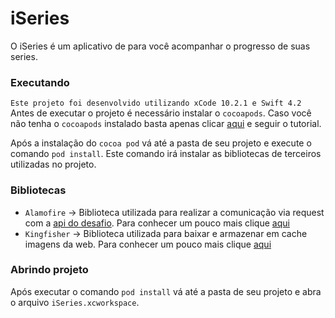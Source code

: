 
# iSeries
O iSeries é um aplicativo de para você acompanhar o progresso de suas series.
### Executando 
  ``` Este projeto foi desenvolvido utilizando xCode 10.2.1 e Swift 4.2 ``` 
  Antes de executar o projeto é necessário instalar o `cocoapods`. Caso você não tenha o `cocoapods` instalado basta apenas clicar [aqui](https://guides.cocoapods.org/using/getting-started.html) e seguir o tutorial. 
  
  Após a instalação do `cocoa pod` vá até a pasta de seu projeto e execute o comando `pod install`. Este comando irá instalar as bibliotecas de terceiros utilizadas no projeto.
### Bibliotecas 
  - ``Alamofire`` -> Biblioteca utilizada para realizar a comunicação via request com a [api do desafio](http://ec2-34-215-199-111.us-west-2.compute.amazonaws.com:5000/desafio). Para conhecer um pouco mais clique [aqui](https://github.com/Alamofire/Alamofire) 
  - `Kingfisher` -> Biblioteca utilizada para baixar e armazenar em cache imagens da web. Para conhecer um pouco mais clique [aqui](https://github.com/onevcat/Kingfisher) 
### Abrindo projeto 
Após executar o comando `pod install` vá até a pasta de seu projeto e abra o arquivo `iSeries.xcworkspace`.
